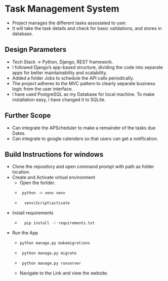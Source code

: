 # Task Management System
- Project manages the different tasks assosiated to user.
- It will take the task details and check for basic validations, and stores in database.

## Design Parameters
- Tech Stack -> Python, Django, REST framework.
- I followed Django’s app-based structure, dividing the code into separate apps for better maintainability and scalability.
- Added a folder Jobs to schedule the API calls periodically.
- The project adheres to the MVC pattern to clearly separate business logic from the user interface.
- I have used PostgreSQL as my Database for local machine. To make installation easy, I have changed it to SQLite.

## Further Scope
- Can integrate the APScheduler to make a remainder of the tasks due Dates.
- Can integrate to google calenders so that users can get a notification.

## Build Instructions for windows
- Clone the repository and open command prompt with path as folder location.
- Create and Activate virtual environment
  - Open the forlder.
  - ``` bash
     python -m venv venv
    ```
  - ``` bash
      venv\Script\activate
    ```
- Install requirements
  - ``` bash
      pip install -r requirements.txt
    ```
- Run the App
  - ``` bash
    python manage.py makemigrations
    ```
  - ``` bash
     python manage.py migrate
    ```
  - ``` bash
     python manage.py runserver
    ```
  - Navigate to the Link and view the website.
